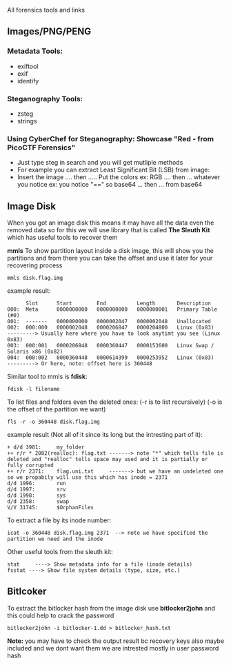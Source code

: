 All forensics tools and links

## Images/PNG/PENG
### Metadata Tools:
* exiftool
* exif
* identify
### Steganography Tools:
* zsteg
* strings 
### Using CyberChef for Steganography: Showcase "Red - from PicoCTF Forensics"
* Just type steg in search and you will get mutliple methods
* For example you can extract Least Significant Bit (LSB) from image:
*   Insert the image .... then ..... Put the colors ex: RGB .... then ... whatever you notice ex: you notice "==" so base64 ... then ... from base64

## Image Disk
When you got an image disk this means it may have all the data even the removed data so for this we will use library that is called **The Sleuth Kit** which has useful tools to recover them

**mmls** To show partition layout inside a disk image, this will show you the partitions and from there you can take the offset and use it later for your recovering process
```
mmls disk.flag.img
```
example result:
```
      Slot      Start        End          Length       Description
000:  Meta      0000000000   0000000000   0000000001   Primary Table (#0)
001:  -------   0000000000   0000002047   0000002048   Unallocated
002:  000:000   0000002048   0000206847   0000204800   Linux (0x83)         ---------> Usually here where you have to look anytimt you see (Linux 0x83)
003:  000:001   0000206848   0000360447   0000153600   Linux Swap / Solaris x86 (0x82)
004:  000:002   0000360448   0000614399   0000253952   Linux (0x83)         ---------> Or here, note: offset here is 360448
```
Similar tool to mmls is **fdisk**:
```
fdisk -l filename
```
To list files and folders even the deleted ones: (-r is to list recursively) (-o is the offset of the partition we want)
```
fls -r -o 360448 disk.flag.img
```
example result (Not all of it since its long but the intresting part of it):
```
+ d/d 3981:     my_folder
++ r/r * 2082(realloc): flag.txt -------> note "*" which tells file is deleted and "realloc" tells space may used and it is partially or fully corrupted
++ r/r 2371:    flag.uni.txt     -------> but we have an undeleted one so we propabily will use this which has inode = 2371
d/d 1996:       run
d/d 1997:       srv
d/d 1998:       sys
d/d 2358:       swap
V/V 31745:      $OrphanFiles
```

To extract a file by its inode number:
```
icat -o 360448 disk.flag.img 2371  --> note we have specified the partition we need and the inode 
```
Other useful tools from the sleuth kit:
```
stat	 ----> Show metadata info for a file (inode details)
fsstat ----> Show file system details (type, size, etc.)
```
## Bitlcoker 
To extract the bitlocker hash from the image disk use **bitlocker2john** and this could help to crack the password
```
bitlocker2john -i bitlocker-1.dd > bitlocker_hash.txt
```
**Note:** you may have to check the output result bc recovery keys also maybe included and we dont want them we are intrested mostly in user password hash

